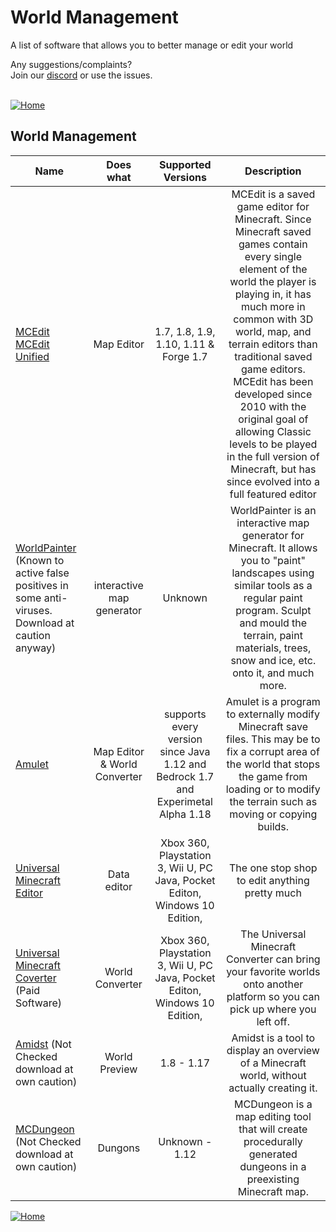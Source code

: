 # World Management
A list of software that allows you to better manage or edit your world

Any suggestions/complaints?<br>
Join our [discord](https://discord.gg/8nzHYhVUQS) or use the issues.<br><br>

[![Home](https://i.imgur.com/zGuelkW.png)](https://github.com/NordicGamerFE/usefulmods/blob/main/README.md)

## World Management

| Name | Does what | Supported Versions | Description |
| --- | :---: | :---: | :---: |
| [MCEdit](https://www.mcedit.net) [MCEdit Unified](https://www.mcedit-unified.net) | Map Editor | 1.7, 1.8, 1.9, 1.10, 1.11 & Forge 1.7 | MCEdit is a saved game editor for Minecraft. Since Minecraft saved games contain every single element of the world the player is playing in, it has much more in common with 3D world, map, and terrain editors than traditional saved game editors. MCEdit has been developed since 2010 with the original goal of allowing Classic levels to be played in the full version of Minecraft, but has since evolved into a full featured editor |
| [WorldPainter](https://www.worldpainter.net) (Known to active false positives in some anti-viruses. Download at caution anyway) | interactive map generator | Unknown | WorldPainter is an interactive map generator for Minecraft. It allows you to "paint" landscapes using similar tools as a regular paint program. Sculpt and mould the terrain, paint materials, trees, snow and ice, etc. onto it, and much more. |
| [Amulet](https://www.amuletmc.com) | Map Editor & World Converter | supports every version since Java 1.12 and Bedrock 1.7 and Experimetal Alpha 1.18 | Amulet is a program to externally modify Minecraft save files. This may be to fix a corrupt area of the world that stops the game from loading or to modify the terrain such as moving or copying builds. |
| [Universal Minecraft Editor](https://www.universalminecrafteditor.com) | Data editor | Xbox 360, Playstation 3, Wii U, PC Java, Pocket Editon, Windows 10 Edition, | The one stop shop to edit anything pretty much |
| [Universal Minecraft Coverter](https://www.universalminecraftconverter.com) (Paid Software) | World Converter | Xbox 360, Playstation 3, Wii U, PC Java, Pocket Editon, Windows 10 Edition, | The Universal Minecraft Converter can bring your favorite worlds onto another platform so you can pick up where you left off.  |
| [Amidst](https://github.com/toolbox4minecraft/amidst) (Not Checked download at own caution) | World Preview | 1.8 - 1.17 | Amidst is a tool to display an overview of a Minecraft world, without actually creating it. |
| [MCDungeon](http://mcdungeon.bubblemod.org) (Not Checked download at own caution) | Dungons | Unknown - 1.12 | MCDungeon is a map editing tool that will create procedurally generated dungeons in a preexisting Minecraft map. |

[![Home](https://i.imgur.com/zGuelkW.png)](https://github.com/NordicGamerFE/usefulmods/blob/main/README.md)
